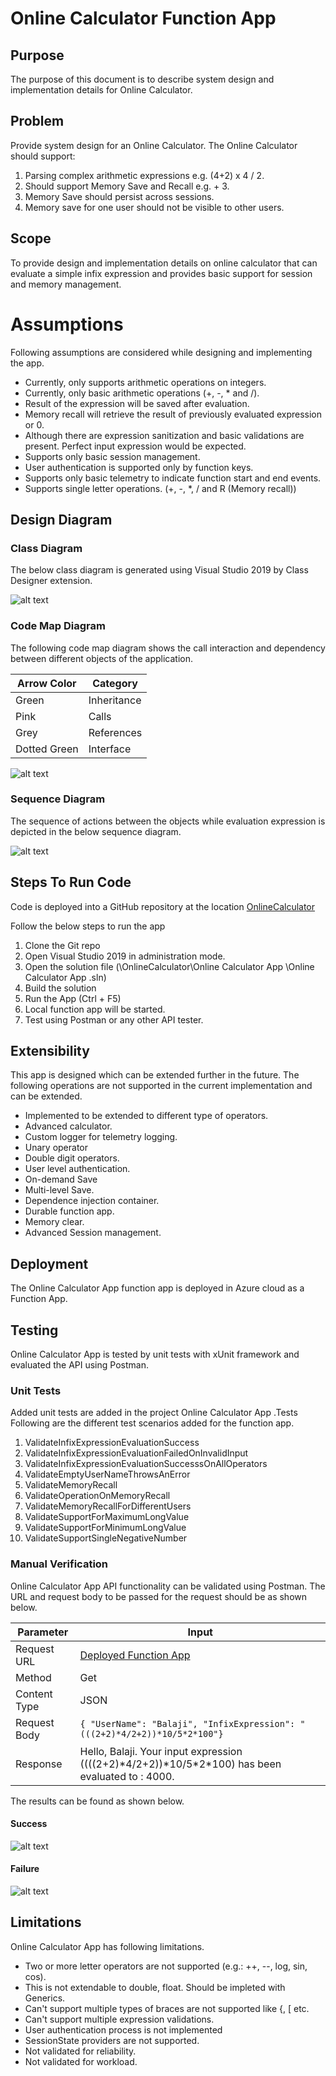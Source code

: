 
# Online Calculator Function App

## Purpose
The purpose of this document is to describe system design and implementation details for Online Calculator.

## Problem
Provide system design for an Online Calculator. The Online Calculator should support:
1. Parsing complex arithmetic expressions e.g. (4+2) x 4 / 2.
2. Should support Memory Save and Recall e.g. <MR> + 3. 
3. Memory Save should persist across sessions.
4. Memory save for one user should not be visible to other users.
 
## Scope
To provide design and implementation details on online calculator that can evaluate a simple infix expression and provides basic support for session and memory management. 

# Assumptions
Following assumptions are considered while designing and implementing the app.
- Currently, only supports arithmetic operations on integers.
- Currently, only basic arithmetic operations (+, -, \* and /).
- Result of the expression will be saved after evaluation.
- Memory recall will retrieve the result of previously evaluated expression or 0.
- Although there are expression sanitization and basic validations are present. Perfect input expression would be expected.
- Supports only basic session management.
- User authentication is supported only by function keys.
- Supports only basic telemetry to indicate function start and end events.
- Supports single letter operations. (+, -, \*, / and R (Memory recall))



## Design Diagram
### Class Diagram
The below class diagram is generated using Visual Studio 2019 by Class Designer extension.

![alt text](https://github.com/BalajiDabbara/mmd-test-projects/blob/main/OnlineCalculator/OnlineCalculatorApp/Images/OnlineCalculator_ClassDiagram_Collapsed.png?raw=true)

### Code Map Diagram
The following code map diagram shows the call interaction and dependency between different objects of the application.

|**Arrow Color**| **Category**|
|--|--|
|Green	|Inheritance|
|Pink	|Calls|
|Grey	|References|
|Dotted Green|	Interface|


![alt text](https://github.com/BalajiDabbara/mmd-test-projects/blob/main/OnlineCalculator/OnlineCalculatorApp/Images/OnlineCalculatorApp_CodeMap_Diagram.png?raw=true)

### Sequence Diagram
The sequence of actions between the objects while evaluation expression is depicted in the below sequence diagram.

![alt text](https://github.com/BalajiDabbara/mmd-test-projects/blob/main/OnlineCalculator/OnlineCalculatorApp/Images/OnlineCalculatorApp_Sequence_Diagram.png?raw=true)

## Steps To Run Code
Code is deployed into a GitHub repository at the location  [OnlineCalculator](https://github.com/BalajiDabbara/mmd-test-projects/tree/main/OnlineCalculator)

Follow the below steps to run the app
1)	Clone the Git repo
2)	Open Visual Studio 2019 in administration mode.
3)	Open the solution file (\OnlineCalculator\Online Calculator App \Online Calculator App .sln)
4)	Build the solution
5)	Run the App (Ctrl + F5)
6)	Local function app will be started.
7)	Test using Postman or any other API tester.

## Extensibility
This app is designed which can be extended further in the future. The following operations are not supported in the current implementation and can be extended.
- Implemented to be extended to different type of operators.
- Advanced calculator.
- Custom logger for telemetry logging.
- Unary operator
- Double digit operators.
- User level authentication.
- On-demand Save
- Multi-level Save.
- Dependence injection container.
- Durable function app.
- Memory clear.
- Advanced Session management.

## Deployment
The Online Calculator App function app is deployed in Azure cloud as a Function App.

## Testing
Online Calculator App  is tested by unit tests with xUnit framework and evaluated the API using Postman.

### Unit Tests
Added unit tests are added in the project Online Calculator App .Tests
Following are the different test scenarios added for the function app.
1)	ValidateInfixExpressionEvaluationSuccess
2)	ValidateInfixExpressionEvaluationFailedOnInvalidInput
3)	ValidateInfixExpressionEvaluationSuccesssOnAllOperators
4)	ValidateEmptyUserNameThrowsAnError
5)	ValidateMemoryRecall
6)	ValidateOperationOnMemoryRecall
7)	ValidateMemoryRecallForDifferentUsers
8)  ValidateSupportForMaximumLongValue
9)  ValidateSupportForMinimumLongValue
10) ValidateSupportSingleNegativeNumber

### Manual Verification
Online Calculator App API functionality can be validated using Postman. The URL and request body to be passed for the request should be as shown below.

|**Parameter** |**Input**|
|--|--|
| Request URL| [Deployed Function App](https://onlinecalculatorapp.azurewebsites.net/api/OnlineCalculator_Evaluate)|
| Method |Get |
| Content Type |JSON |
| Request Body |`{ "UserName": "Balaji", "InfixExpression": "(((2+2)*4/2+2))*10/5*2*100"}`|
| Response |Hello, Balaji. Your input expression ((((2+2)\*4/2+2))\*10/5\*2\*100) has been evaluated to : 4000. |

The results can be found as shown below.
#### Success

![alt text](https://github.com/BalajiDabbara/mmd-test-projects/blob/main/OnlineCalculator/OnlineCalculatorApp/Images/Evaluate_Success.PNG?raw=true)

#### Failure


![alt text](https://github.com/BalajiDabbara/mmd-test-projects/blob/main/OnlineCalculator/OnlineCalculatorApp/Images/Evaluate_Failure.PNG?raw=true)

## Limitations
Online Calculator App has following limitations.
- Two or more letter operators are not supported (e.g.: ++, --, log, sin, cos).
- This is not extendable to double, float. Should be impleted with Generics.
- Can't support multiple types of braces are not supported like {, [ etc.
- Can't support  multiple expression validations.
- User authentication process is not implemented
- SessionState providers are not supported.
- Not validated for reliability.
- Not validated for workload.


